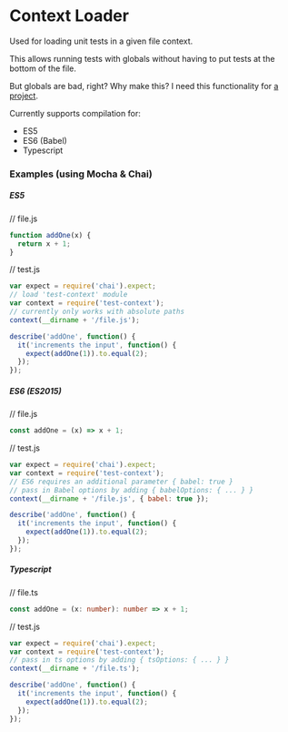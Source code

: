 # Context Loader

Used for loading unit tests in a given file context.

This allows running tests with globals without having to put tests at the bottom of the file.

But globals are bad, right? Why make this? I need this functionality for [a project](https://github.com/ShMcK/tut-viewer).

Currently supports compilation for:
  * ES5
  * ES6 (Babel)
  * Typescript


### Examples (using Mocha & Chai)

##### ES5

// file.js
```js
function addOne(x) {
  return x + 1;
}
```

// test.js
```js
var expect = require('chai').expect;
// load 'test-context' module
var context = require('test-context');
// currently only works with absolute paths
context(__dirname + '/file.js');

describe('addOne', function() {
  it('increments the input', function() {
    expect(addOne(1)).to.equal(2);
  });
});
```

##### ES6 (ES2015)

// file.js
```js
const addOne = (x) => x + 1;
```

// test.js
```js
var expect = require('chai').expect;
var context = require('test-context');
// ES6 requires an additional parameter { babel: true }
// pass in Babel options by adding { babelOptions: { ... } }
context(__dirname + '/file.js', { babel: true });

describe('addOne', function() {
  it('increments the input', function() {
    expect(addOne(1)).to.equal(2);
  });
});
```

##### Typescript

// file.ts
```ts
const addOne = (x: number): number => x + 1;
```

// test.js
```js
var expect = require('chai').expect;
var context = require('test-context');
// pass in ts options by adding { tsOptions: { ... } }
context(__dirname + '/file.ts');

describe('addOne', function() {
  it('increments the input', function() {
    expect(addOne(1)).to.equal(2);
  });
});
```
